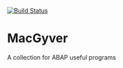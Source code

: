 [![Build Status](https://travis-ci.org/pacheco7/MacGyver.svg?branch=master)](https://travis-ci.org/pacheco7/MacGyver)

# MacGyver
A collection for ABAP useful programs
